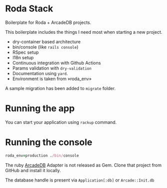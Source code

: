 # Roda Stack

Boilerplate for Roda + ArcadeDB projects.

This boilerplate includes the things I need most when starting a new project.

- dry-container based architecture
- bin/console (like `rails console`)
- RSpec setup
- I18n setup
- Continuous integration with Github Actions
- Params validation with `dry-validation`
- Documentation using `yard`.
- Environment is taken from »roda_env» 

A sample migration has been added to `migrate` folder.

# Running the app

You can start your application using `rackup` command.

# Running the console

```ruby
roda_env=production ./bin/console

```

The ruby [ArcadeDB](https://github.com/topofocus/arcadedb) Adapter is not released as Gem. 
Clone that project from GitHub and install it locally. 

The database handle is present via `Application[:db]` or `Arcade::Init.db`
